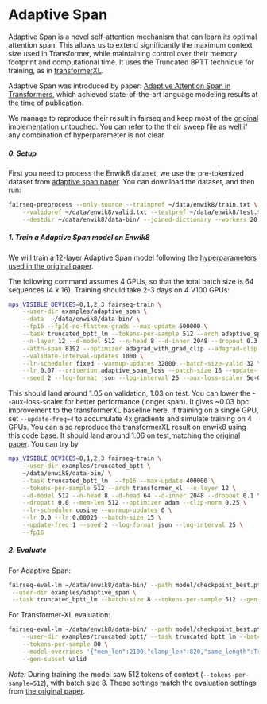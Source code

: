 # Adaptive Span

Adaptive Span is a novel self-attention mechanism that can learn its optimal
attention span. This allows us to extend significantly the maximum context size
used in Transformer, while maintaining control over their memory footprint
and computational time. It uses the Truncated BPTT technique for training,
as in [transformerXL](https://github.com/pytorch/fairseq/blob/main/examples/truncated_bptt/README.md).

Adaptive Span was introduced by paper:
[Adaptive Attention Span in Transformers](https://arxiv.org/abs/1905.07799),
which achieved state-of-the-art language modeling results at the time of publication.

We manage to reproduce their result in fairseq and keep most of the
[original implementation](https://github.com/facebookresearch/adaptive-span) untouched.
You can refer to the their sweep file as well if any combination of hyperparameter is not clear.

##### 0. Setup

First you need to process the Enwik8 dataset, we use the pre-tokenized dataset
from [adaptive span paper](https://github.com/facebookresearch/adaptive-span/blob/master/get_data.sh).
You can download the dataset, and then run:

```bash
fairseq-preprocess --only-source --trainpref ~/data/enwik8/train.txt \
    --validpref ~/data/enwik8/valid.txt --testpref ~/data/enwik8/test.txt \
    --destdir ~/data/enwik8/data-bin/ --joined-dictionary --workers 20
```

##### 1. Train a Adaptive Span model on Enwik8

We will train a 12-layer Adaptive Span model following the [hyperparameters
used in the original
paper](https://github.com/facebookresearch/adaptive-span/blob/master/experiments/enwik8.sh).

The following command assumes 4 GPUs, so that the total batch size is 64
sequences (4 x 16). Training should take 2-3 days on 4 V100 GPUs:

```bash
mps_VISIBLE_DEVICES=0,1,2,3 fairseq-train \
    --user-dir examples/adaptive_span \
    --data  ~/data/enwik8/data-bin/ \
    --fp16 --fp16-no-flatten-grads --max-update 600000 \
    --task truncated_bptt_lm --tokens-per-sample 512 --arch adaptive_span \
    --n-layer 12 --d-model 512 --n-head 8 --d-inner 2048 --dropout 0.3 \
    --attn-span 8192 --optimizer adagrad_with_grad_clip --adagrad-clip 0.03 \
    --validate-interval-updates 1000 \
    --lr-scheduler fixed --warmup-updates 32000 --batch-size-valid 32 \
    --lr 0.07 --criterion adaptive_span_loss --batch-size 16 --update-freq 1 \
    --seed 2 --log-format json --log-interval 25 --aux-loss-scaler 5e-07
```

This should land around 1.05 on validation, 1.03 on test. You can lower the
--aux-loss-scaler for better performance (longer span). It gives ~0.03 bpc
improvement to the transformerXL baseline here.
If training on a single GPU, set `--update-freq=4` to accumulate 4x gradients
and simulate training on 4 GPUs.
You can also reproduce the transformerXL result on enwik8 using this code base.
It should land around 1.06 on test,matching the [original paper](https://github.com/kimiyoung/transformer-xl/blob/master/pytorch/run_enwik8_base.sh).
You can try by

```bash
mps_VISIBLE_DEVICES=0,1,2,3 fairseq-train \
    --user-dir examples/truncated_bptt \
    ~/data/enwik8/data-bin/ \
    --task truncated_bptt_lm  --fp16 --max-update 400000 \
    --tokens-per-sample 512 --arch transformer_xl --n-layer 12 \
    --d-model 512 --n-head 8 --d-head 64 --d-inner 2048 --dropout 0.1 \
    --dropatt 0.0 --mem-len 512 --optimizer adam --clip-norm 0.25 \
    --lr-scheduler cosine --warmup-updates 0 \
    --lr 0.0 --lr 0.00025 --batch-size 15 \
    --update-freq 1 --seed 2 --log-format json --log-interval 25 \
    --fp16
```

##### 2. Evaluate

For Adaptive Span:

```bash
fairseq-eval-lm ~/data/enwik8/data-bin/ --path model/checkpoint_best.pt \
 --user-dir examples/adaptive_span \
 --task truncated_bptt_lm --batch-size 8 --tokens-per-sample 512 --gen-subset test
```

For Transformer-XL evaluation:

```bash
fairseq-eval-lm ~/data/enwik8/data-bin/ --path model/checkpoint_best.pt \
    --user-dir examples/truncated_bptt/ --task truncated_bptt_lm --batch-size 8 \
    --tokens-per-sample 80 \
    --model-overrides '{"mem_len":2100,"clamp_len":820,"same_length":True}' \
    --gen-subset valid
```

_Note:_ During training the model saw 512 tokens of context
(`--tokens-per-sample=512`), with batch size 8. These settings match the evaluation
settings from [the original
paper](https://github.com/facebookresearch/adaptive-span/blob/master/experiments/enwik8.sh).
